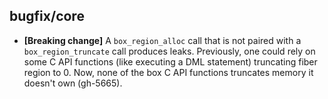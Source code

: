 ## bugfix/core

* **[Breaking change]** A `box_region_alloc` call that is not paired with
  a `box_region_truncate` call produces leaks. Previously, one could
  rely on some C API functions (like executing a DML statement) truncating
  fiber region to 0. Now, none of the box C API functions truncates memory
  it doesn't own (gh-5665).
